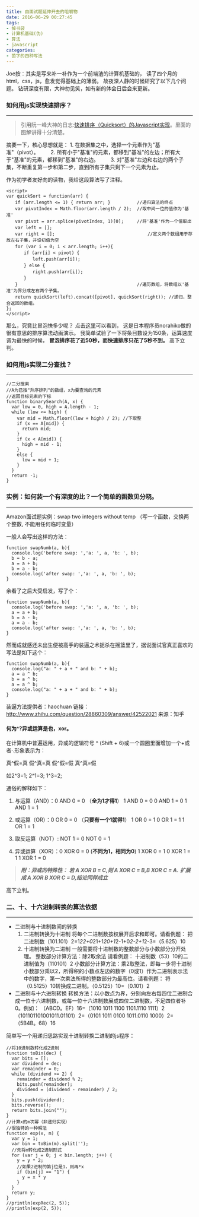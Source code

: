 ```yaml
---
title: 由面试题延伸开去的咀嚼物
date: 2016-06-29 00:27:45
tags: 
- 掉书袋
- 计算机基础(伪)
- 算法
- javascript
categories: 
- 茴字的四种写法
---
```


Joe按：其实是写来补一补作为一个前端渣的计算机基础的，
读了四个月的html，css，js，愈发觉得基础上的薄弱。
故夜深人静的时候研究了以下几个问题。
钻研深度有限，大神勿见笑，如有新的体会日后会来更新。


### 如何用js实现快速排序？
---

>引用阮一峰大神的日志:[快速排序（Quicksort）的Javascript实现](http://www.ruanyifeng.com/blog/2011/04/quicksort_in_javascript.html)。里面的图解讲得十分清楚。

摘要一下，核心思想就是：
	1. 在数据集之中，选择一个元素作为"基准"（pivot）。
　　2. 所有小于"基准"的元素，都移到"基准"的左边；所有大于"基准"的元素，都移到"基准"的右边。
　　3. 对"基准"左边和右边的两个子集，不断重复第一步和第二步，直到所有子集只剩下一个元素为止。

作为初学者友好向的读物，我给这段算法写了注释。

``` 
<script>
var quickSort = function(arr) {
　　if (arr.length <= 1) { return arr; } 			//递归算法的终点
　　var pivotIndex = Math.floor(arr.length / 2);	//取中间一位的值作为'基准'
　　var pivot = arr.splice(pivotIndex, 1)[0];		//将'基准'作为一个值取出
　　var left = [];	
　　var right = [];									//定义两个数组用于存放左右子集，并设初值为空
　　for (var i = 0; i < arr.length; i++){
　　　　if (arr[i] < pivot) {
　　　　　　left.push(arr[i]);
　　　　} else {
　　　　　　right.push(arr[i]);
　　　　}
　　}												//遍历数组，将数组以'基准'为界分成左右两个子集。
　　return quickSort(left).concat([pivot], quickSort(right));	//递归，整合返回的数组。
};
</script>
```

那么，究竟比冒泡快多少呢？
点击[这里](http://jsdo.it/norahiko/oxIy/fullscreen)可以看到，
这是日本程序员norahiko做的很有意思的排序算法动画演示。
我简单试验了一下将条目数设为150条，运算速度调为最快的时候，
**冒泡排序花了近50秒，而快速排序只花了5秒不到。**
高下立判。

### 如何用js实现二分查找？
---
```
//二分搜索
//A为已按"升序排列"的数组，x为要查询的元素
//返回目标元素的下标
function binarySearch(A, x) {
  var low = 0, high = A.length - 1;
  while (low <= high) {
    var mid = Math.floor((low + high) / 2); //下取整   
    if (x == A[mid]) {
      return mid;
    }
    if (x < A[mid]) {
      high = mid - 1;
    }
    else {
      low = mid + 1;
    }
  }
  return -1;
}
```


### 实例：如何装一个有深度的比？一个简单的函数见分晓。
---

Amazon面试题实例：swap two integers without temp （写一个函数，交换两个整数, 不能用任何临时变量）

一般人会写出这样的方法：
```
function swapNumb(a, b){
  console.log('before swap: ','a: ', a, 'b: ', b);
  b = b - a;
  a = a + b;
  b = a - b;
  console.log('after swap: ','a: ', a, 'b: ', b);  
}
```

余看了之后大受启发，写了个：

```
function swapNumb(a, b){
  console.log('before swap: ','a: ', a, 'b: ', b);
  a = a + b;
  b = a - b;
  a = a - b;
  console.log('after swap: ','a: ', a, 'b: ', b);  
}
```

然而成就感还未出生便被高手的装逼之术扼杀在摇篮里了，据说面试官真正喜欢的写法是如下这个：

```
function swapNumb(a, b){
  console.log("a: " + a + " and b: " + b);
  a = a ^ b;
  b = a ^ b;
  a = a ^ b;
  console.log("a: " + a + " and b: " + b);
}
```

装逼方法提供者：haochuan
链接：http://www.zhihu.com/question/28860309/answer/42522021
来源：知乎

#### 何为^?异或运算是也，xor。

在计算机中普遍运用，异或的逻辑符号 ^ (Shift + 6)或一个圆圈里面增加一个+或者·.形象表示为：

  真^假=真
  假^真=真
  假^假=假
  真^真=假

如2^3=1;
  2^1=3;
  1^3=2;

通俗的解释如下：

   1. 与运算（AND）：0 AND 0 = 0  （**全为1才得1**）
                    1 AND 0 = 0
                    0 AND 1 = 0
                    1 AND 1 = 1

   2. 或运算（OR）：0 OR 0 = 0  （**只要有一个1就得1**）
                    1 OR 0 = 1
                    0 OR 1 = 1
                    1 OR 1 = 1

   3. 取反运算（NOT）: NOT 1 = 0
                        NOT 0 = 1

   4. 异或运算（XOR）：0 XOR 0 = 0  (**不同为1，相同为0**)
                        1 XOR 0 = 1
                        0 XOR 1 = 1
                        1 XOR 1 = 0
   >***附：异或的特殊性：***
   >***若 A XOR B = C,则 A XOR C = B,B XOR C = A.***
   >***扩展成 A XOR B XOR C = D,结论同样成立***

高下立判。

### 二、十、十六进制转换的算法依据
---
+ 二进制与十进制数间的转换 
	1. 二进制转换为十进制 
将每个二进制数按权展开后求和即可。请看例题： 
把二进制数（101.101）2=1*22+0*21+1*20+1*2-1+0*2-2+1*2-3=（5.625）10 
	2. 十进制转换为二进制 
一般需要将十进制数的整数部分与小数部分分开处理。 
整数部分计算方法：除2取余法 请看例题： 
十进制数（53）10的二进制值为（110101）2 
小数部分计算方法：乘2取整法，即每一步将十进制小数部分乘以2，所得积的小数点左边的数字（0或1）作为二进制表示法中的数字，第一次乘法所得的整数部分为最高位。请看例题： 
将（0.5125）10转换成二进制。（0.5125）10=（0.101）2 
+ 二进制与十六进制转换 
转换方法：以小数点为界，分别向左右每四位二进制合成一位十六进制数，或每一位十六进制数展成四位二进制数，不足四位者补0。例如： 
（ABCD。EF）16=（1010 1011 1100 1101.1110 1111）2 
（101101101001011.01101）2=（0101 1011 0100 1011.0110 1000）2=（5B4B。68）16

简单写一个用递归思路实现十进制转换二进制的js程序：
```
//将10进制数转化成2进制
function toBin(dec) {
  var bits = [];
  var dividend = dec;
  var remainder = 0;
  while (dividend >= 2) {
    remainder = dividend % 2;
    bits.push(remainder);
    dividend = (dividend - remainder) / 2;
  }
  bits.push(dividend);
  bits.reverse();
  return bits.join("");
}
//计算x的m次幂（非递归实现）
//很独特的一种解法
function exp(x, m) {
  var y = 1;
  var bin = toBin(m).split('');
  //先将m转化成2进制形式
  for (var j = 0; j < bin.length; j++) {
    y = y * 2;
    //如果2进制的第j位是1，则再*x
    if (bin[j] == "1") {
      y = x * y
    }
  }
  return y;
}
//println(expRec(2, 5));
//println(exp(2, 5));
```